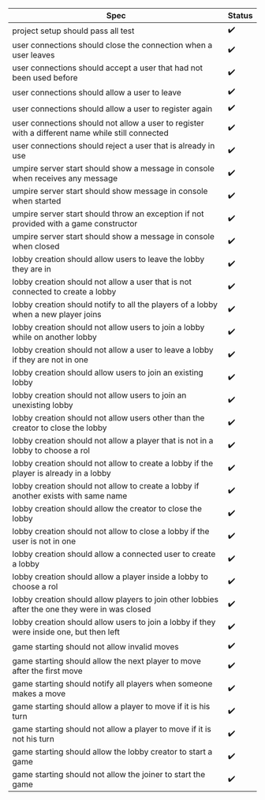 |Spec|Status|
|----|------|
| project setup should pass all test | :heavy_check_mark: |
| user connections should close the connection when a user leaves | :heavy_check_mark: |
| user connections should accept a user that had not been used before | :heavy_check_mark: |
| user connections should allow a user to leave | :heavy_check_mark: |
| user connections should allow a user to register again | :heavy_check_mark: |
| user connections should not allow a user to register with a different name while still connected | :heavy_check_mark: |
| user connections should reject a user that is already in use | :heavy_check_mark: |
| umpire server start should show a message in console when receives any message | :heavy_check_mark: |
| umpire server start should show message in console when started | :heavy_check_mark: |
| umpire server start should throw an exception if not provided with a game constructor | :heavy_check_mark: |
| umpire server start should show a message in console when closed | :heavy_check_mark: |
| lobby creation should allow users to leave the lobby they are in | :heavy_check_mark: |
| lobby creation should not allow a user that is not connected to create a lobby | :heavy_check_mark: |
| lobby creation should notify to all the players of a lobby when a new player joins | :heavy_check_mark: |
| lobby creation should not allow users to join a lobby while on another lobby | :heavy_check_mark: |
| lobby creation should not allow a user to leave a lobby if they are not in one | :heavy_check_mark: |
| lobby creation should allow users to join an existing lobby | :heavy_check_mark: |
| lobby creation should not allow users to join an unexisting lobby | :heavy_check_mark: |
| lobby creation should not allow users other than the creator to close the lobby | :heavy_check_mark: |
| lobby creation should not allow a player that is not in a lobby to choose a rol | :heavy_check_mark: |
| lobby creation should not allow to create a lobby if the player is already in a lobby | :heavy_check_mark: |
| lobby creation should not allow to create a lobby if another exists with same name | :heavy_check_mark: |
| lobby creation should allow the creator to close the lobby | :heavy_check_mark: |
| lobby creation should not allow to close a lobby if the user is not in one | :heavy_check_mark: |
| lobby creation should allow a connected user to create a lobby | :heavy_check_mark: |
| lobby creation should allow a player inside a lobby to choose a rol | :heavy_check_mark: |
| lobby creation should allow players to join other lobbies after the one they were in was closed | :heavy_check_mark: |
| lobby creation should allow users to join a lobby if they were inside one, but then left | :heavy_check_mark: |
| game starting should not allow invalid moves | :heavy_check_mark: |
| game starting should allow the next player to move after the first move | :heavy_check_mark: |
| game starting should notify all players when someone makes a move | :heavy_check_mark: |
| game starting should allow a player to move if it is his turn | :heavy_check_mark: |
| game starting should not allow a player to move if it is not his turn | :heavy_check_mark: |
| game starting should allow the lobby creator to start a game | :heavy_check_mark: |
| game starting should not allow the joiner to start the game | :heavy_check_mark: |
